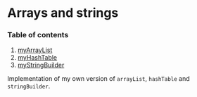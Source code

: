 # Arrays and strings

### Table of contents
1. [myArrayList](./myArrayList)
2. [myHashTable](./myHashTable)
3. [myStringBuilder](./myStringBuilder)

Implementation of my own version of `arrayList`, `hashTable` and `stringBuilder`.
